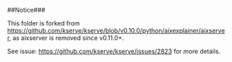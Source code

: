 ##Notice###

This folder is forked from https://github.com/kserve/kserve/blob/v0.10.0/python/aixexplainer/aixserver, as aixserver is removed since v0.11.0+.

See issue: https://github.com/kserve/kserve/issues/2823 for more details.


